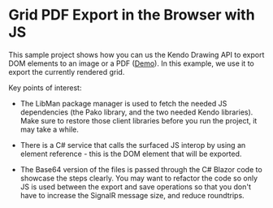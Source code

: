 # Grid PDF Export in the Browser with JS

This sample project shows how you can us the Kendo Drawing API to export DOM elements to an image or a PDF ([Demo](https://demos.telerik.com/kendo-ui/pdf-export/index)). In this example, we use it to export the currently rendered grid.

Key points of interest:

* The LibMan package manager is used to fetch the needed JS dependencies (the Pako library, and the two needed Kendo libraries). Make sure to restore those client libraries before you run the project, it may take a while.

* There is a C# service that calls the surfaced JS interop by using an element reference - this is the DOM element that will be exported.

* The Base64 version of the files is passed through the C# Blazor code to showcase the steps clearly. You may want to refactor the code so only JS is used between the export and save operations so that you don't have to increase the SignalR message size, and reduce roundtrips.

